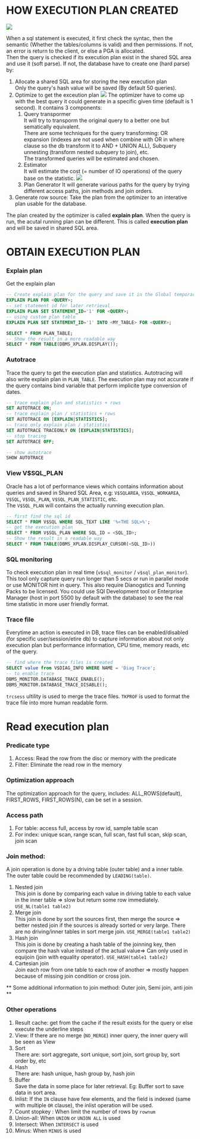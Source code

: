 # HOW EXECUTION PLAN CREATED
![](./img/parse_execution_plan.png)

When a sql statement is executed, it first check the syntac, then the semantic (Whether the tables/columns is valid) and then permissions. If not, an error is return to the client, or else a PGA is allocated.  
Then the query is checked if its execution plan exist in the shared SQL area and use it (soft parse). If not, the database have to create one (hard parse) by:
1. Allocate a shared SQL area for storing the new execution plan  
   Only the query's hash value will be saved (By default 50 queries).
2. Optimize to get the exceution plan
   ![](./img/query_optimizer.png)
   The optimizer have to come up with the best query it could generate in a specific given time (default is 1 second). It contains 3 components:
    1. Query transpormer  
       It will try to transporm the original query to a better one but sematically equivalent.  
       There are some techniques for the query transforming: OR expansion (indexes are not used when combine with OR in where clause so the db transform it to AND + UNION ALL), Subquery unnesting (transform nested subquery to join), etc.  
       The transformed queries will be estimated and chosen.
    2. Estimator  
       It will estimate the cost (= number of IO operations) of the query base on the statistic.
       ![](./img/cost_calculation.png)
    3. Plan Generator
       It will generate various paths for the query by trying different access paths, join methods and join orders.
3. Generate row source:
   Take the plan from the optimizer to an interative plan usable for the database.

The plan created by the optimizer is called __explain plan__. When the query is run, the acutal running plan can be different. This is called __execution plan__ and will be saved in shared SQL area.
# OBTAIN EXECUTION PLAN
### Explain plan
Get the explain plan
```SQL
-- Create explain plan for the query and save it in the Global temporary table PLAN_TABLE.
EXPLAIN PLAN FOR <QUERY>;
-- set statement id for later retrieval
EXPLAIN PLAN SET STATEMENT_ID='1' FOR <QUERY>;
-- using custom plan table
EXPLAIN PLAN SET STATEMENT_ID='1' INTO <MY_TABLE> FOR <QUERY>;

SELECT * FROM PLAN_TABLE;
-- Show the result in a more readable way
SELECT * FROM TABLE(DBMS_XPLAN.DISPLAY());
```
### Autotrace
Trace the query to get the execution plan and statistics. Autotracing will also write explain plan in `PLAN_TABLE`. The execution plan may not accurate if the query contains bind variable that perform implicite type conversion of dates.
```SQL
-- trace explain plan and statistics + rows
SET AUTOTRACE ON;
-- trace explain plan / statistics + rows
SET AUTOTRACE ON [EXPLAIN|STATISTICS];
-- trace only explain plan / statistics
SET AUTOTRACE TRACEONLY ON [EXPLAIN|STATISTICS];
-- stop tracing
SET AUTOTRACE OFF;

-- show autotrace
SHOW AUTOTRACE
```
### View V$SQL_PLAN
Oracle has a lot of performance views which contains information about queries and saved in Shared SQL Area, e.g: `V$SQLAREA`, `V$SQL_WORKAREA`, `V$SQL`, `V$SQL_PLAN`, `V$SQL_PLAN_STATISTIC`, etc.  
The `V$SQL_PLAN` will contains the actually running execution plan.

```SQL
-- first find the sql id
SELECT * FROM V$SQL WHERE SQL_TEXT LIKE '%<THE SQL>%'; 
-- get the execution plan
SELECT * FROM V$SQL_PLAN WHERE SQL_ID = <SQL_ID>;
-- Show the result in a readable way
SELECT * FROM TABLE(DBMS_XPLAN.DISPLAY_CURSOR(<SQL_ID>))
```
### SQL monitoring
To check execution plan in real time (`v$sql_monitor` / `v$sql_plan_monitor`). This tool only capture query run longer than 5 secs or run in parallel mode or use MONITOR hint in query. This also require Dianogstics and Tunning Packs to be licensed. You could use SQl Development tool or Enterprise Manager (host in port 5500 by default with the database) to see the real time statistic in more user friendly format.

### Trace file
Everytime an action is executed in DB, trace files can be enabled/disabled (for specific user/session/etire db) to capture information about not only execution plan but performance information, CPU time, memory reads, etc of the query.
```sql
-- find where the trace files is created
SELECT value from V$DIAG_INFO WHERE NAME = 'Diag Trace';
-- to enable trace
DBMS_MONITOR.DATABASE_TRACE_ENABLE();
DBMS_MONITOR.DATABASE_TRACE_DISABLE();
```
`trcsess` ultility is used to merge the trace files. `TKPROF` is used to format the trace file into more human readable form.

# Read execution plan

### Predicate type
1. Access: Read the row from the disc or memory with the predicate
2. Filter: Eliminate the read row in the memory

### Optimization approach
The optimization approach for the query, includes: ALL_ROWS(default), FIRST_ROWS, FIRST_ROWS(N), can be set in a session.

### Access path
1. For table: access full, access by row id, sample table scan
2. For index: unique scan, range scan, full scan, fast full scan, skip scan, join scan

### Join method:
A join operation is done by a driving table (outer table) and a inner table. The outer table could be recommended by `LEADING(table)`.
1. Nested join  
   This join is done by comparing each value in driving table to each value in the inner table 
   => slow but return some row immediately. `USE_NL(table1 table2)`
2. Merge join  
   This join is done by sort the sources first, then merge the source => better nested join if the sources is already sorted or very large. There are no driving/inner tables in sort merge join. `USE_MERGE(table1 table2)`
3. Hash join    
   This join is done by creating a hash table of the joinning key, then compare the hash value instead of the actual value=> Can only used in equijoin (join with equality operator). `USE_HASH(table1 table2)`
4. Cartesian join   
   Join each row from one table to each row of another => mostly happen because of missing join condition or cross join.

**  Some additional information to join method: Outer join, Semi join, anti join  **

### Other operations
1. Result cache: get from the cache if the result exists for the query or else execute the underline steps
2. View: If there are no merge (`NO_MERGE`) inner query, the inner query will be seen as View
3. Sort  
   There are: sort aggregate, sort unique, sort join, sort group by, sort order by, etc
4. Hash  
   There are: hash unique, hash group by, hash join
5. Buffer  
   Save the data in some place for later retrieval. Eg: Buffer sort to save data in sort area.
6. Inlist: If the `IN` clause have few elements, and the field is indexed (same with multiple `OR` clause), the inlist operation will be used.
7. Count stopkey : When limit the number of rows by `rownum`
8. Union-all: When `UNION` or `UNION ALL` is used
9. Intersect: When `INTERSECT` is used
10. Minus: When `MINUS` is used

    
